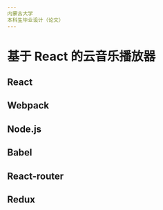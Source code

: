 ```yaml
---
内蒙古大学
本科生毕业设计（论文）
---
```


# 基于 React 的云音乐播放器

## React

## Webpack

## Node.js

## Babel

## React-router

## Redux